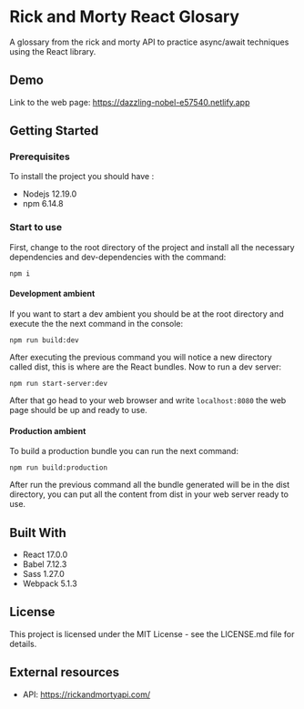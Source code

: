# Rick and Morty React Glosary

A glossary from the rick and morty API to practice async/await techniques using the React library.

## Demo
Link to the web page: https://dazzling-nobel-e57540.netlify.app

## Getting Started

### Prerequisites
To install the project you should have :
* Nodejs 12.19.0 
* npm 6.14.8

### Start to use
First, change to the root directory of the project and install all the necessary dependencies and dev-dependencies with the command:
```
npm i
```

#### Development ambient
If you want to start a dev ambient you should be at the root directory and execute the the next command in the console:
```
npm run build:dev
```
After executing the previous command you will notice a new directory called dist, this is where are the React bundles.
Now to run a dev server:
```
npm run start-server:dev
```
After that go head to your web browser and write `localhost:8080` the web page should be up and ready to use.


#### Production ambient
To build a production bundle you can run the next command:
```
npm run build:production
```
After run the previous command all the bundle generated will be in the dist directory, you can put all the content from dist in your web server ready to use.

## Built With
* React 17.0.0
* Babel 7.12.3
* Sass 1.27.0
* Webpack 5.1.3

## License
This project is licensed under the MIT License - see the LICENSE.md file for details.

## External resources
* API: https://rickandmortyapi.com/
